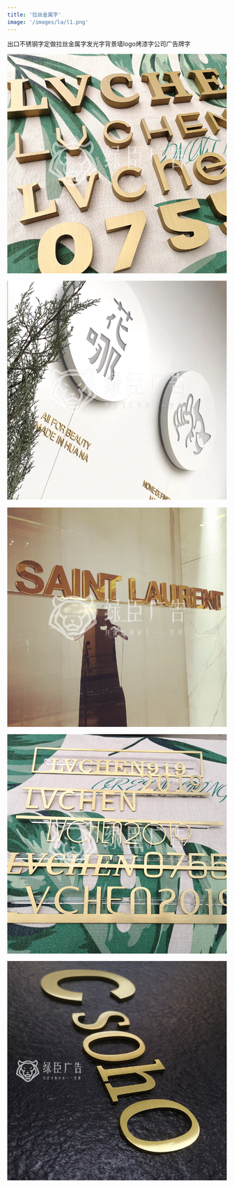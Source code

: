 ```yaml
---
title: '拉丝金属字'
image: '/images/la/l1.png'
---
```


出口不锈钢字定做拉丝金属字发光字背景墙logo烤漆字公司广告牌字

![](/images/la/l1.png)

![](/images/la/l2.png)

![](/images/la/l3.png)

![](/images/la/l4.png)

![](/images/la/l5.jpg)